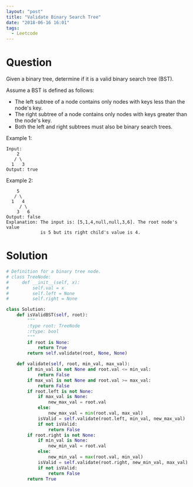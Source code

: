 ```yaml
---
layout: "post"
title: "Validate Binary Search Tree"
date: "2018-06-16 16:01"
tags:
  - Leetcode
---
```


# Question
Given a binary tree, determine if it is a valid binary search tree (BST).

Assume a BST is defined as follows:

* The left subtree of a node contains only nodes with keys less than the node's key.
* The right subtree of a node contains only nodes with keys greater than the node's key.
* Both the left and right subtrees must also be binary search trees.

Example 1:

```
Input:
    2
   / \
  1   3
Output: true
```

Example 2:
```
    5
   / \
  1   4
     / \
    3   6
Output: false
Explanation: The input is: [5,1,4,null,null,3,6]. The root node's value
             is 5 but its right child's value is 4.
```

# Solution
```python
# Definition for a binary tree node.
# class TreeNode:
#     def __init__(self, x):
#         self.val = x
#         self.left = None
#         self.right = None

class Solution:
    def isValidBST(self, root):
        """
        :type root: TreeNode
        :rtype: bool
        """
        if root is None:
            return True
        return self.validate(root, None, None)

    def validate(self, root, min_val, max_val):
        if min_val is not None and root.val <= min_val:
            return False
        if max_val is not None and root.val >= max_val:
            return False
        if root.left is not None:
            if max_val is None:
                new_max_val = root.val
            else:
                new_max_val = min(root.val, max_val)
            isValid = self.validate(root.left, min_val, new_max_val)
            if not isValid:
                return False
        if root.right is not None:
            if min_val is None:
                new_min_val = root.val
            else:
                new_min_val = max(root.val, min_val)
            isValid = self.validate(root.right, new_min_val, max_val)
            if not isValid:
                return False
        return True
```
